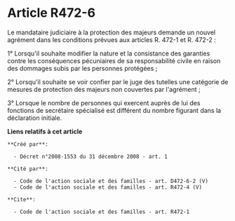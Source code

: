 # Article R472-6

Le mandataire judiciaire à la protection des majeurs demande un nouvel agrément dans les conditions prévues aux articles R.
472-1 et R. 472-2 : 

1° Lorsqu'il souhaite modifier la nature et la consistance des garanties contre les conséquences pécuniaires de sa
responsabilité civile en raison des dommages subis par les personnes protégées ; 

2° Lorsqu'il souhaite se voir confier par le juge des tutelles une catégorie de mesures de protection des majeurs non
couvertes par l'agrément ; 

3° Lorsque le nombre de personnes qui exercent auprès de lui des fonctions de secrétaire spécialisé est différent du nombre
figurant dans la déclaration initiale.

**Liens relatifs à cet article**

	**Créé par**:

	  - Décret n°2008-1553 du 31 décembre 2008 - art. 1

	**Cité par**:

	  - Code de l'action sociale et des familles - art. D472-6-2 (V)
	  - Code de l'action sociale et des familles - art. R472-4 (V)

	**Cite**:

	  - Code de l'action sociale et des familles - art. R472-1

